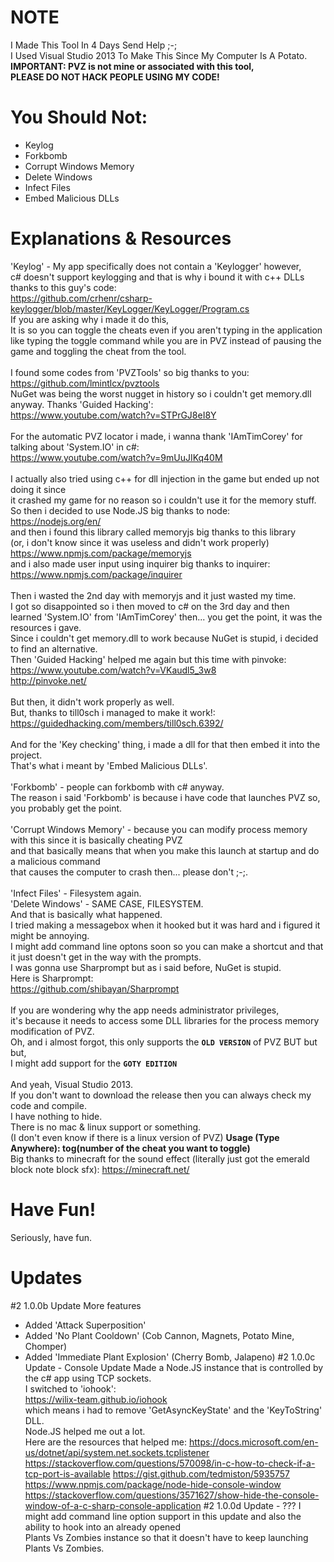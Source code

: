 # NOTE
I Made This Tool In 4 Days Send Help ;-; \
I Used Visual Studio 2013 To Make This Since My Computer Is A Potato. \
**IMPORTANT: PVZ is not mine or associated with this tool, \
PLEASE DO NOT HACK PEOPLE USING MY CODE!**
# You Should Not:
* Keylog
* Forkbomb
* Corrupt Windows Memory
* Delete Windows
* Infect Files
* Embed Malicious DLLs
# Explanations & Resources
'Keylog' - My app specifically does not contain a 'Keylogger' however, \
c# doesn't support keylogging and that is why i bound it with c++ DLLs thanks to this guy's code: \
https://github.com/crhenr/csharp-keylogger/blob/master/KeyLogger/KeyLogger/Program.cs \
If you are asking why i made it do this, \
It is so you can toggle the cheats even if you aren't typing in the application \
like typing the toggle command while you are in PVZ instead of pausing the game and toggling the cheat from the tool. \
\
I found some codes from 'PVZTools' so big thanks to you: https://github.com/lmintlcx/pvztools \
NuGet was being the worst nugget in history so i couldn't get memory.dll anyway. Thanks 'Guided Hacking': \
https://www.youtube.com/watch?v=STPrGJ8eI8Y \
\
For the automatic PVZ locator i made, i wanna thank 'IAmTimCorey' for talking about 'System.IO' in c#: \
https://www.youtube.com/watch?v=9mUuJIKq40M \
\
I actually also tried using c++ for dll injection in the game but ended up not doing it since \
it crashed my game for no reason so i couldn't use it for the memory stuff. \
So then i decided to use Node.JS big thanks to node: \
https://nodejs.org/en/ \
and then i found this library called memoryjs big thanks to this library \
(or, i don't know since it was useless and didn't work properly) \
https://www.npmjs.com/package/memoryjs \
and i also made user input using inquirer big thanks to inquirer: \
https://www.npmjs.com/package/inquirer \
\
Then i wasted the 2nd day with memoryjs and it just wasted my time. \
I got so disappointed so i then moved to c# on the 3rd day and then \
learned 'System.IO' from 'IAmTimCorey' then... you get the point, it was the resources i gave. \
Since i couldn't get memory.dll to work because NuGet is stupid, i decided to find an alternative. \
Then 'Guided Hacking' helped me again but this time with pinvoke: \
https://www.youtube.com/watch?v=VKaudl5_3w8 \
http://pinvoke.net/ \
\
But then, it didn't work properly as well. \
But, thanks to till0sch i managed to make it work!: \
https://guidedhacking.com/members/till0sch.6392/ \
\
And for the 'Key checking' thing, i made a dll for that then embed it into the project. \
That's what i meant by 'Embed Malicious DLLs'. \
\
'Forkbomb' - people can forkbomb with c# anyway. \
The reason i said 'Forkbomb' is because i have code that launches PVZ so, you probably get the point. \
\
'Corrupt Windows Memory' - because you can modify process memory with this since it is basically cheating PVZ \
and that basically means that when you make this launch at startup and do a malicious command \
that causes the computer to crash then... please don't ;-;. \
\
'Infect Files' - Filesystem again. \
'Delete Windows' - SAME CASE, FILESYSTEM. \
And that is basically what happened. \
I tried making a messagebox when it hooked but it was hard and i figured it might be annoying. \
I might add command line optons soon so you can make a shortcut and that it just doesn't get in the way with the prompts. \
I was gonna use Sharprompt but as i said before, NuGet is stupid. \
Here is Sharprompt: \
https://github.com/shibayan/Sharprompt \
\
If you are wondering why the app needs administrator privileges, \
it's because it needs to access some DLL libraries for the process memory modification of PVZ. \
Oh, and i almost forgot, this only supports the **`OLD VERSION`** of PVZ BUT but but, \
I might add support for the **`GOTY EDITION`** \
\
And yeah, Visual Studio 2013. \
If you don't want to download the release then you can always check my code and compile. \
I have nothing to hide. \
There is no mac & linux support or something. \
(I don't even know if there is a linux version of PVZ)
**Usage (Type Anywhere): tog(number of the cheat you want to toggle)** \
Big thanks to minecraft for the sound effect (literally just got the emerald block note block sfx): https://minecraft.net/
# Have Fun!
Seriously, have fun.
# Updates
#2 1.0.0b Update
More features
* Added 'Attack Superposition'
* Added 'No Plant Cooldown' (Cob Cannon, Magnets, Potato Mine, Chomper)
* Added 'Immediate Plant Explosion' (Cherry Bomb, Jalapeno)
#2 1.0.0c Update - Console Update
Made a Node.JS instance that is controlled by the c# app using TCP sockets. \
I switched to 'iohook': \
https://wilix-team.github.io/iohook \
which means i had to remove 'GetAsyncKeyState' and the 'KeyToString' DLL. \
Node.JS helped me out a lot. \
Here are the resources that helped me:
https://docs.microsoft.com/en-us/dotnet/api/system.net.sockets.tcplistener
https://stackoverflow.com/questions/570098/in-c-how-to-check-if-a-tcp-port-is-available
https://gist.github.com/tedmiston/5935757
https://www.npmjs.com/package/node-hide-console-window
https://stackoverflow.com/questions/3571627/show-hide-the-console-window-of-a-c-sharp-console-application
#2 1.0.0d Update - ???
I might add command line option support in this update and also the ability to hook into an already opened \
Plants Vs Zombies instance so that it doesn't have to keep launching Plants Vs Zombies.
